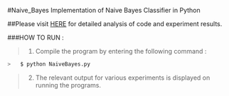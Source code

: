 #Naive_Bayes
Implementation of Naive Bayes Classifier in Python

##Please visit [HERE](https://devendrapratapyadav.github.io/Naive_Bayes) for detailed analysis of code and experiment results.

###HOW TO RUN : 
>1) Compile the program by entering the following command :
```sh
>   $ python NaiveBayes.py
```
>2) The relevant output for various experiments is displayed on running the programs.







